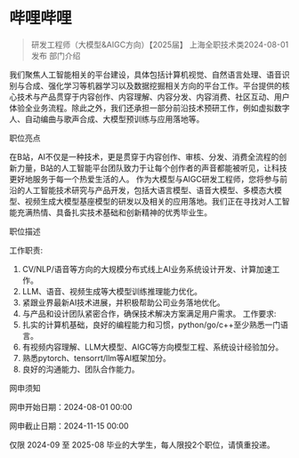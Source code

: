# 哔哩哔哩

> 研发工程师（大模型&AIGC方向）【2025届】
上海全职技术类2024-08-01 发布
部门介绍

我们聚焦人工智能相关的平台建设，具体包括计算机视觉、自然语言处理、语音识别与合成、强化学习等机器学习以及数据挖掘相关方向的平台工作。平台提供的核心技术与产品贯穿于内容创作、内容理解、内容分发、内容消费、社区互动、用户体验全业务流程。除此之外，我们还承担一部分前沿技术预研工作，例如虚拟数字人、自动编曲与歌声合成、大模型预训练与应用落地等。

职位亮点

在B站，AI不仅是一种技术，更是贯穿于内容创作、审核、分发、消费全流程的创新力量，B站的人工智能平台团队致力于让每个创作者的声音都能被听见，让科技更好地服务于每一个热爱生活的人。
作为大模型与AIGC研发工程师，您将参与前沿的人工智能技术研究与产品开发，包括大语言模型、语音大模型、多模态大模型、视频生成大模型基座模型的研发以及相关的应用落地。我们正在寻找对人工智能充满热情、具备扎实技术基础和创新精神的优秀毕业生。

职位描述

工作职责:
1. CV/NLP/语音等方向的大规模分布式线上AI业务系统设计开发、计算加速工作。
2. LLM、语音、视频生成等大模型训练推理能力优化。
3. 紧跟业界最新AI技术进展，并积极帮助公司业务落地优化。
4. 与产品和设计团队紧密合作，确保技术解决方案满足用户需求。
工作要求:
1. 扎实的计算机基础，良好的编程能力和习惯，python/go/c++至少熟悉一门语言。
2. 有视频内容理解、LLM大模型、AIGC等方向模型工程、系统设计经验加分。
3. 熟悉pytorch、tensorrt/llm等AI框架加分。
4. 良好的沟通能力、团队合作能力。

网申须知

 网申开始日期：2024-08-01 00:00

 网申截止日期：2024-11-15 00:00

仅限 2024-09 至 2025-08 毕业的大学生，每人限投2个职位，请慎重投递。